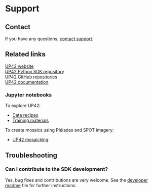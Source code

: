# Support

## Contact

If you have any questions, [contact support](https://up42.com/company/contact-support).

## Related links

[UP42 website](https://up42.com)  
[UP42 Python SDK repository](https://github.com/up42/up42-py)  
[UP42 GitHub repositories](https://github.com/up42)  
[UP42 documentation](https://docs.up42.com)

### Jupyter notebooks

To explore UP42:

- [Data recipes](https://github.com/up42/data-recipes)
- [Training materials](https://github.com/up42/training-materials)

To create mosaics using Pléiades and SPOT imagery:

- [UP42 mosaicking](https://github.com/up42/mosaicking)

## Troubleshooting

### Can I contribute to the SDK development?

Yes, bug fixes and contributions are very welcome. See the [developer readme](https://github.com/up42/up42-py/blob/master/README-dev.md) file for further instructions.
